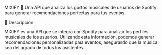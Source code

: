 MIXIFY 🎵
Una API que analiza los gustos musicales de usuarios de Spotify para generar recomendaciones perfectas para tus eventos.

🚀 Descripción

MIXIFY es una API que se integra con Spotify para analizar los perfiles musicales de los usuarios. Utilizando esta información, podemos generar recomendaciones personalizadas para eventos, asegurando que la música sea del agrado de todos los asistentes.
